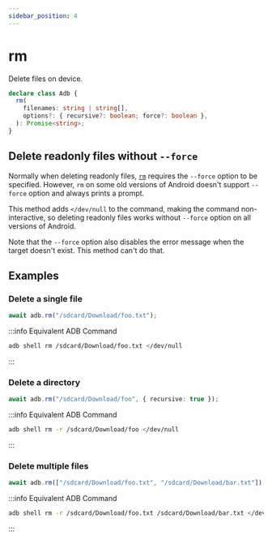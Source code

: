 ```yaml
---
sidebar_position: 4
---
```


# rm

Delete files on device.

```ts
declare class Adb {
  rm(
    filenames: string | string[],
    options?: { recursive?: boolean; force?: boolean },
  ): Promise<string>;
}
```

## Delete readonly files without `--force`

Normally when deleting readonly files, [`rm`](https://www.man7.org/linux/man-pages/man1/rm.1.html) requires the `--force` option to be specified. However, `rm` on some old versions of Android doesn't support `--force` option and always prints a prompt.

This method adds `</dev/null` to the command, making the command non-interactive, so deleting readonly files works without `--force` option on all versions of Android.

Note that the `--force` option also disables the error message when the target doesn't exist. This method can't do that.

## Examples

### Delete a single file

```ts transpile
await adb.rm("/sdcard/Download/foo.txt");
```

:::info Equivalent ADB Command

```sh
adb shell rm /sdcard/Download/foo.txt </dev/null
```

:::

### Delete a directory

```ts transpile
await adb.rm("/sdcard/Download/foo", { recursive: true });
```

:::info Equivalent ADB Command

```sh
adb shell rm -r /sdcard/Download/foo </dev/null
```

:::

### Delete multiple files

```ts transpile
await adb.rm(["/sdcard/Download/foo.txt", "/sdcard/Download/bar.txt"]);
```

:::info Equivalent ADB Command

```sh
adb shell rm -r /sdcard/Download/foo.txt /sdcard/Download/bar.txt </dev/null
```

:::

